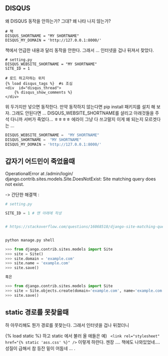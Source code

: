 
##  DISQUS
왜 DISQUS 동작을 안하는가? 그대? 왜 나타 나지 않는가?

```PY
# 책 
DISQUS_SHORTNAME = "MY SHORTNAME"
DISQUS_MY_DOMAIN = 'http://127.0.0.1:8000/'
```

책에서 언급한 내용과 달리 동작을 안한다. 그래서 ... 
인터넷을 겁나 뒤져서 
찾았다.

```PY
# setting.py
DISQUS_WEBSITE_SHORTNAME = "MY SHORTNAME"
SITE_ID = 1

# 로드 하고자하는 위치
{% load disqus_tags %}  #s 조심 
<div  id="disqus_thread">
    {% disqus_show_comments %}
</div>
```
위 두가지만 넣으면 동작한다. 만약 동작하지 않는다면 pip install 패키지를 설치 해 보자.
그래도 안된다면 ...  DISQUS_WEBSITE_SHORTNAME를 살리고 아래것들을 주석 다니까 서버가 죽었다... 
ㅎㅎㅎㅎ 
에라이 그냥 다 쓰고말지 이게 왜 되는지 모르겟다는 ... 
```py
DISQUS_WEBSITE_SHORTNAME =  "MY SHORTNAME"
DISQUS_SHORTNAME =  "MY SHORTNAME"
DISQUS_MY_DOMAIN = 'http://127.0.0.1:8000/'
```


## 갑자기 어드민이 죽었을때 

OperationalError at /admin/login/
django.contrib.sites.models.Site.DoesNotExist: Site matching query does not exist.

-> 간단한 해결책 : 
```py
# setting.py

SITE_ID = 1 # 맨 아래에 작성 

```
```py

# https://stackoverflow.com/questions/16068518/django-site-matching-query-does-not-exist


python manage.py shell

>>> from django.contrib.sites.models import Site
>>> site = Site()
>>> site.domain = 'example.com' 
>>> site.name = 'example.com'
>>> site.save()

혹은 

>>> from django.contrib.sites.models import Site
>>> site = Site.objects.create(domain='example.com', name='example.com')
>>> site.save()


```

## static 경로를 못찾을때 

하 아무리해도 뭔가 경로를 못찾는다.
그래서 인터넷을 겁나 뒤졌더니 

{% load static %} 하고 static 에서 불러 올 애들은 
예) ` <link rel="stylesheet" href="{% static 'ass.css' %}" />` 이렇게 하란다. 
젠장 .... 
책에도 나와있었네.... 
성질이 급해서 참 등잔 밑이 어둡네 ... .